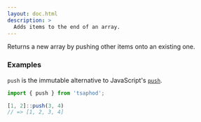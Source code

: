 ```yaml
---
layout: doc.html
description: >
  Adds items to the end of an array.
---
```


Returns a new array by pushing other items onto an existing one.

### Examples
`push` is the immutable alternative to JavaScript's [`push`][1].

```js
import { push } from 'tsaphod';

[1, 2]::push(3, 4)
// => [1, 2, 3, 4]
```

[1]: https://developer.mozilla.org/en/docs/Web/JavaScript/Reference/Global_Objects/Array/push

